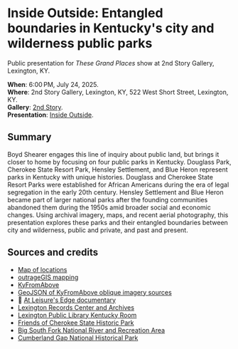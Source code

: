 # Inside Outside: Entangled ‌boundaries in Kentucky's city and wilderness public parks

Public presentation for _These Grand Places_ show at 2nd Story Gallery, Lexington, KY.

**When**: 6:00 PM, July 24, 2025.  
**Where**: 2nd Story Gallery, Lexington, KY, 522 West Short Street, Lexington, KY.  
**Gallery**: [2nd Story](https://www.2ndstory.art/events/inside-outside-kentuckys-public-parks).  
**Presentation**: [Inside Outside](https://boydx.github.io/inside-outside/).

## Summary

Boyd Shearer engages this line of inquiry about public land, but brings it closer to home by focusing on four public parks in Kentucky. Douglass Park, Cherokee State Resort Park, Hensley Settlement, and Blue Heron represent parks in Kentucky with unique histories. Douglass and Cherokee State Resort Parks were established for African Americans during the era of legal segregation in the early 20th century. Hensley Settlement and Blue Heron became part of larger national parks after the founding communities abandoned them during the 1950s amid broader social and economic changes. Using archival imagery, maps, and recent aerial photography, this presentation explores these parks and their entangled boundaries between city and wilderness, public and private, and past and present.

## Sources and credits

- [Map of locations](https://boydx.github.io/inside-outside/map)
- [outrageGIS mapping](https://www.outragegis.com)
- [KyFromAbove](https://kyfromabove.ky.gov/)
- [GeoJSON of KyFromAbove oblique imagery sources](https://boydx.github.io/inside-outside/geosjon/KyFromAbove-phase-3-oblique-active-frames-2025-07-23.geojson)
- 🎥 [At Leisure's Edge documentary](https://www.youtube.com/watch?v=Rg06P3zk3G4)
- [Lexington Records Center and Archives](https://www.lexingtonky.gov/government/departments-programs/council-clerks-office/records-center-archives)
- [Lexington Public Library Kentucky Room](https://www.lexpublib.org/search?keys=local)
- [Friends of Cherokee State Historic Park](https://www.friendsofcherokeestatehistoricpark.org/)
- [Big South Fork National River and Recreation Area](https://www.nps.gov/biso/learn/historyculture/blueheron.htm)
- [Cumberland Gap National Historical Park](https://www.nps.gov/cuga/learn/historyculture/hensley-virtual-tour.htm)
